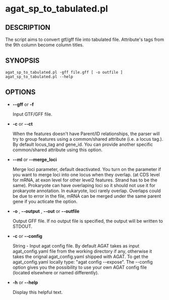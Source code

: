 # agat_sp_to_tabulated.pl

## DESCRIPTION

The script aims to convert gtf/gff file into tabulated file.
Attribute's tags from the 9th column become column titles.

## SYNOPSIS

```
agat_sp_to_tabulated.pl -gff file.gff [ -o outfile ]
agat_sp_to_tabulated.pl --help
```

## OPTIONS

- **--gff** or **-f**

    Input GTF/GFF file.

- **-c** or **--ct**

    When the features doesn't have Parent/ID relationships, the parser will try to group
    features using a common/shared attribute (i.e. a locus tag.). By default locus_tag and gene_id.
    You can provide another specific common/shared attribute using this option.

- **--ml** or **--merge_loci**

    Merge loci parameter, default deactivated. You turn on the parameter if you want to merge loci into one locus when they overlap.
    (at CDS level for mRNA, at exon level for other level2 features. Strand has to be the same). Prokaryote can have overlaping loci so it should not use it for prokaryote annotation.
    In eukaryote, loci rarely overlap. Overlaps could be due to error in the file, mRNA can be merged under the same parent gene if you acticate the option.

- **-o** , **--output** , **--out** or **--outfile**

    Output GFF file.  If no output file is specified, the output will be
    written to STDOUT.

- **-c** or **--config**

    String - Input agat config file. By default AGAT takes as input agat_config.yaml file from the working directory if any,
    otherwise it takes the orignal agat_config.yaml shipped with AGAT. To get the agat_config.yaml locally type: "agat config --expose".
    The --config option gives you the possibility to use your own AGAT config file (located elsewhere or named differently).

- **-h** or **--help**

    Display this helpful text.

